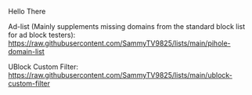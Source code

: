 Hello There

Ad-list (Mainly supplements missing domains from the standard block list for ad block testers):
https://raw.githubusercontent.com/SammyTV9825/lists/main/pihole-domain-list

UBlock Custom Filter:
https://raw.githubusercontent.com/SammyTV9825/lists/main/ublock-custom-filter
